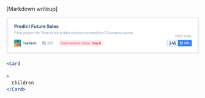 [Markdown writeup]

<img src="public/images/components/Card/1.png" alt="Card 1" style="max-width: 100%;" /><br />

```jsx
<Card

>
  Children
</Card>
```
